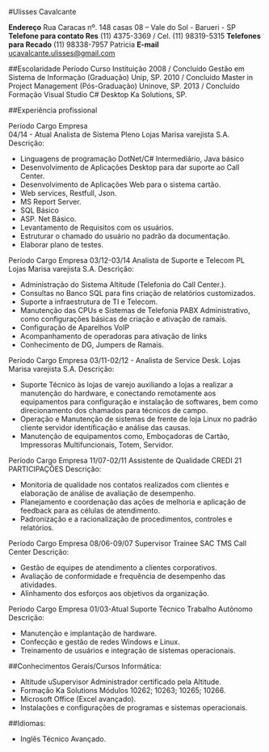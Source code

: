 #Ulisses Cavalcante


**Endereço** Rua Caracas nº. 148 casas 08 – Vale do Sol - Barueri - SP
**Telefone para contato Res** (11) 4375-3369 / Cel. (11) 98319-5315
**Telefones para Recado** (11) 98338-7957 Patricia 
**E-mail** ucavalcante.ulisses@gmail.com 

##Escolaridade 
Período                     Curso							Instituição 
2008 / Concluído        Gestão em Sistema de Informação (Graduação) 	Unip, SP. 
2010 / Concluído        Master in Project Management (Pós-Graduação) 	Uninove, SP. 
2013 / Concluído        Formação Visual Studio C# Desktop		Ka Solutions, SP. 


##Experiência profissional 

Período                       Cargo                                        Empresa                 
04/14 - Atual      Analista de Sistema Pleno                 Lojas Marisa varejista S.A.
Descrição:  

*	Linguagens de programação DotNet/C# Intermediário, Java básico
*	Desenvolvimento de Aplicações Desktop para dar suporte ao Call Center.
*	Desenvolvimento de Aplicações Web para o sistema cartão.
*	Web services, Restfull, Json.
*	MS Report Server.
*	SQL Básico
*	ASP. Net Básico.
*	Levantamento de Requisitos com os usuários.
*	Estruturar o chamado do usuário no padrão da documentação.
*	Elaborar plano de testes.


Período		Cargo 				Empresa
03/12-03/14	Analista de Suporte e Telecom PL 	Lojas Marisa varejista S.A.
	Descrição:
*	Administração do Sistema Altitude (Telefonia do Call Center.).
*	Consultas no Banco SQL para fins criação de relatórios customizados.
*	Suporte a infraestrutura de TI e Telecom.
*	Manutenção das CPUs e Sistemas de Telefonia PABX Administrativo, como configurações básicas de criação e ativação de ramais.
*	Configuração de Aparelhos VoIP
*	Acompanhamento de operadoras para ativação de links
*	Conhecimento de DG, Jumpers de Ramais.


Período		Cargo 				Empresa
03/11-02/12   -	Analista de Service Desk.		Lojas Marisa varejista S.A.
	Descrição:
*	Suporte Técnico às lojas de varejo auxiliando a lojas a realizar a manutenção do hardware, e conectando remotamente aos equipamentos para configuração e instalação de softwares, bem como direcionamento dos chamados para técnicos de campo.
*	Operação e Manutenção de sistemas de frente de loja Linux no padrão cliente servidor identificação e análise das causas.
*	Manutenção de equipamentos como, Emboçadoras de Cartão, Impressoras Multifuncionais, Totem, Servidor.


Período 		Cargo 				Empresa
11/07-02/11	Assistente de Qualidade		CREDI 21 PARTICIPAÇÕES 
Descrição:
*	Monitoria de qualidade nos contatos realizados com clientes e elaboração de análise de avaliação de desempenho.
*	Planejamento e coordenação das ações de melhoria e aplicação de feedback para as células de atendimento.
*	Padronização e a racionalização de procedimentos, controles e relatórios.
 
Período		Cargo				Empresa
08/06-09/07	Supervisor Trainee SAC		TMS Call Center
Descrição:
*	Gestão de equipes de atendimento a clientes corporativos.
*	Avaliação de conformidade e frequência de desempenho das atividades.
*	Alinhamento dos esforços aos objetivos da organização.


Período		Cargo 				Empresa
01/03-Atual	Suporte Técnico			Trabalho Autônomo 
Descrição:
*	Manutenção e implantação de hardware.
*	Confecção e gestão de redes Windows e Linux.
*	Treinamento de usuários e integração de sistemas operacionais.
 
 
##Conhecimentos Gerais/Cursos
Informática: 
*	Altitude uSupervisor Administrador certificado pela Altitude.
*	Formação Ka Solutions Módulos 10262; 10263; 10265; 10266.
*	Microsoft Office (Excel avançado).
*	Instalações e configurações de programas e sistemas operacionais.
 
##Idiomas: 
*	Inglês Técnico Avançado.
